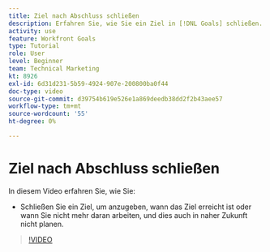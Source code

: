 ```yaml
---
title: Ziel nach Abschluss schließen
description: Erfahren Sie, wie Sie ein Ziel in [!DNL Goals] schließen.
activity: use
feature: Workfront Goals
type: Tutorial
role: User
level: Beginner
team: Technical Marketing
kt: 8926
exl-id: 6d31d231-5b59-4924-907e-200800ba0f44
doc-type: video
source-git-commit: d39754b619e526e1a869deedb38dd2f2b43aee57
workflow-type: tm+mt
source-wordcount: '55'
ht-degree: 0%

---
```


# Ziel nach Abschluss schließen

In diesem Video erfahren Sie, wie Sie:

* Schließen Sie ein Ziel, um anzugeben, wann das Ziel erreicht ist oder wann Sie nicht mehr daran arbeiten, und dies auch in naher Zukunft nicht planen.

>[!VIDEO](https://video.tv.adobe.com/v/335198/?quality=12)
